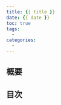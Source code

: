 ```yaml
---
title: {{ title }}
date: {{ date }}
toc: true
tags:
  - 
categories:
  - 
---
```


## 概要

## 目次
<!-- toc -->

<!--more-->